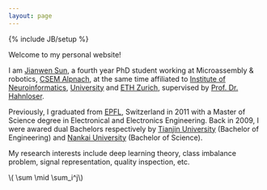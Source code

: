 ```yaml
---
layout: page
---
```

{% include JB/setup %}

Welcome to my personal website! 

I am <a href="mailto:jianwen.sun@me.com?Subject=Hello from sunjianwen.com" target="_top">Jianwen Sun</a>, a fourth year PhD student working at Microassembly & robotics, <a href="http://www.csem.ch" target="_blank">CSEM Alpnach</a>, at the same time affiliated to <a href="http://www.ini.uzh.ch/people/jsun" target="_blank">Institute of Neuroinformatics</a>, <a href="http://www.uzh.ch/index_en.html" target="_blank">University</a> and <a href="https://www.ethz.ch/en.html" target="_blank">ETH Zurich</a>, supervised by <a href="http://www.ini.uzh.ch/people/rich" target="_blank">Prof. Dr. Hahnloser</a>. 

Previously, I graduated from <a href="http://www.epfl.ch" target="_blank">EPFL</a>, Switzerland in 2011 with a Master of Science degree in Electronical and Electronics Engineering. Back in 2009, I were awared dual Bachelors respectively by <a href="http://www.tju.edu.cn" target="_blank">Tianjin University</a> (Bachelor of Engineering) and <a href="http://www.nankai.edu.cn" target="_blank">Nankai University</a> (Bachelor of Science).

My research interests include deep learning theory, class imbalance problem, signal representation, quality inspection, etc.

\\( \sum \mid \sum_i^j\\)